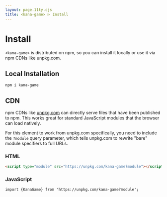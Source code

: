 ```yaml
---
layout: page.11ty.cjs
title: <kana-game> ⌲ Install
---
```


# Install

`<kana-game>` is distributed on npm, so you can install it locally or use it via npm CDNs like unpkg.com.

## Local Installation

```bash
npm i kana-game
```

## CDN

npm CDNs like [unpkg.com]() can directly serve files that have been published to npm. This works great for standard JavaScript modules that the browser can load natively.

For this element to work from unpkg.com specifically, you need to include the `?module` query parameter, which tells unpkg.com to rewrite "bare" module specifiers to full URLs.

### HTML

```html
<script type="module" src="https://unpkg.com/kana-game?module"></script>
```

### JavaScript

```html
import {KanaGame} from 'https://unpkg.com/kana-game?module';
```
